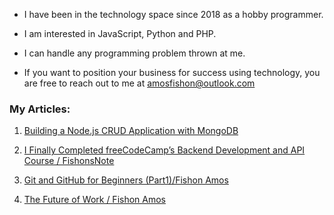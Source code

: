 - I have been in the technology space since 2018 as a hobby programmer. 

- I am interested in JavaScript, Python and PHP. 

- I can handle any programming problem thrown at me. 

- If you want to position your business for success using technology, you are free to reach out to me at amosfishon@outlook.com

  

### My Articles: 

1. [Building a Node.js CRUD Application with MongoDB]([article_links/introduction-to-web-development.md](https://fishonsnote.medium.com/building-a-node-js-crud-application-with-mongodb-5b3ee5a276ca))

2. [I Finally Completed freeCodeCamp’s Backend Development and API Course / FishonsNote](https://fishonsnote.medium.com/i-finally-completed-freecodecamps-backend-development-and-api-course-01094abae66e)

3. [Git and GitHub for Beginners (Part1)/Fishon Amos](https://fishonsnote.medium.com/git-and-github-for-complete-beginners-ae273da31557)
  

4. [The Future of Work / Fishon Amos]([article_links/node-express.md](https://fishonsnote.medium.com/the-future-of-work-83d175dd7550))





